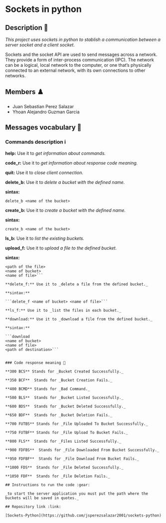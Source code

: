 # Sockets in python

## Description 📄

_This project uses sockets in python to stablish a communication between a server socket and a client socket._

Sockets and the socket API are used to send messages across a network. They provide a form of inter-process communication (IPC). The network can be a logical, local network to the computer, or one that’s physically connected to an external network, with its own connections to other networks.

## Members :chess_pawn:

- Juan Sebastian Perez Salazar
- Yhoan Alejandro Guzman Garcia

## Messages vocabulary 📖

### Commands description ℹ️

**help:** Use it to _get information about commands._

**code_r:** Use it to _get information about response code meaning._

**quit:** Use it to _close client connection._

**delete_b:** Use it to _delete a bucket with the defined name._

**sintax:** 

```delete_b <name of the bucket>```

**create_b:** Use it to _create a bucket with the defined name._

**sintax:** 

```create_b <name of the bucket>```

**ls_b:** Use it to _list the existing buckets._

**upload_f:** Use it to _upload a file to the defined bucket._

**sintax:** 

```upload 
<path of the file> 
<name of bucket> 
<name of file>```

**delete_f:** Use it to _delete a file from the defined bucket._

**sintax:** 

```delete_f <name of bucket> <name of file>```

**ls_f:** Use it to _list the files in each bucket._

**download:** Use it to _download a file from the defined bucket._

**sintax:** 

```download 
<name of bucket> 
<name of file> 
<path of destination>```


### Code response meaning 📓

**300 BCS** Stands for _Bucket Created Successfully._

**350 BCF**  Stands for _Bucket Creation Fails._

**400 BCMD** Stands for _Bad Command._

**500 BLS**  Stands for _Bucket Listed Successfully._

**600 BDS**  Stands for _Bucket Deleted Successfully._

**650 BDF**  Stands for _Bucket Deletion Fails._

**700 FUTBS** Stands for _File Uploaded To Bucket Successfully._

**750 FUTBF** Stands for _File Upload To Bucket Fails._

**800 FLS**  Stands for _Files Listed Successfully._

**900 FDFBS**  Stands for _File Downloaded From Bucket Successfully._

**950 FDFBF**  Stands for _File Download From Bucket Fails._

**1000 FDS**  Stands for _File Deleted Successfully._

**1050 FDF**  Stands for _File Deletion Fails._

## Instructions to run the code :gear:

_to start the server application you must put the path where the buckets will be saved in quotes._

## Repository link :link:

[Sockets-Python](https://github.com/jsperezsalazar2001/sockets-python)

